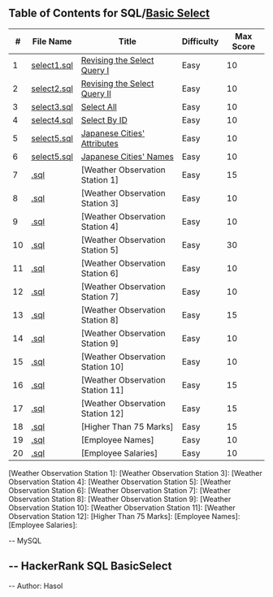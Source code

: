 ## Table of Contents for SQL/[Basic Select](https://www.hackerrank.com/domains/sql?filters%5Bsubdomains%5D%5B%5D=select)

| #  | File Name                                          | Title                            | Difficulty | Max Score |
| -- | -------------------------------------------------- | -------------------------------- | ---------- | --------- |
| 1  | [select1.sql](select1.sql)                                       | [Revising the Select Query I]    | Easy       | 10        |
| 2  | [select2.sql](select2.sql)                                       | [Revising the Select Query II]   | Easy       | 10        |
| 3  | [select3.sql](select3.sql)                                       | [Select All]                     | Easy       | 10        |
| 4  | [select4.sql](select4.sql)                                       | [Select By ID]                   | Easy       | 10        |
| 5  | [select5.sql](select5.sql)                                       | [Japanese Cities' Attributes]    | Easy       | 10        |
| 6  | [select5.sql](select5.sql)                                       | [Japanese Cities' Names]         | Easy       | 10        |
| 7  | [.sql](.sql)                                       | [Weather Observation Station 1]  | Easy       | 15        |
| 8  | [.sql](.sql)                                       | [Weather Observation Station 3]  | Easy       | 10        |
| 9  | [.sql](.sql)                                       | [Weather Observation Station 4]  | Easy       | 10        |
| 10 | [.sql](.sql)                                       | [Weather Observation Station 5]  | Easy       | 30        |
| 11 | [.sql](.sql)                                       | [Weather Observation Station 6]  | Easy       | 10        |
| 12 | [.sql](.sql)                                       | [Weather Observation Station 7]  | Easy       | 10        |
| 13 | [.sql](.sql)                                       | [Weather Observation Station 8]  | Easy       | 15        |
| 14 | [.sql](.sql)                                       | [Weather Observation Station 9]  | Easy       | 10        |
| 15 | [.sql](.sql)                                       | [Weather Observation Station 10] | Easy       | 10        |
| 16 | [.sql](.sql)                                       | [Weather Observation Station 11] | Easy       | 15        |
| 17 | [.sql](.sql)                                       | [Weather Observation Station 12] | Easy       | 15        |
| 18 | [.sql](.sql)                                       | [Higher Than 75 Marks]           | Easy       | 15        |
| 19 | [.sql](.sql)                                       | [Employee Names]                 | Easy       | 10        |
| 20 | [.sql](.sql)                                       | [Employee Salaries]              | Easy       | 10        |

[Revising the Select Query I]: https://www.hackerrank.com/challenges/revising-the-select-query/problem
[Revising the Select Query II]: https://www.hackerrank.com/challenges/revising-the-select-query-2/problem
[Select All]: https://www.hackerrank.com/challenges/select-all-sql/problem
[Select By ID]: https://www.hackerrank.com/challenges/select-by-id/problem
[Japanese Cities' Attributes]: https://www.hackerrank.com/challenges/japanese-cities-attributes/problem
[Japanese Cities' Names]: https://www.hackerrank.com/challenges/japanese-cities-name/problem
[Weather Observation Station 1]: 
[Weather Observation Station 3]: 
[Weather Observation Station 4]: 
[Weather Observation Station 5]: 
[Weather Observation Station 6]: 
[Weather Observation Station 7]: 
[Weather Observation Station 8]: 
[Weather Observation Station 9]: 
[Weather Observation Station 10]: 
[Weather Observation Station 11]: 
[Weather Observation Station 12]: 
[Higher Than 75 Marks]: 
[Employee Names]: 
[Employee Salaries]: 


-- MySQL

-- HackerRank SQL BasicSelect 
-- 
-- Author: Hasol
